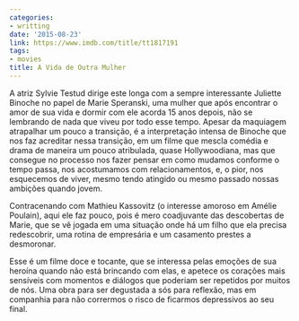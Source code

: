 ```yaml
---
categories:
- writting
date: '2015-08-23'
link: https://www.imdb.com/title/tt1817191
tags:
- movies
title: A Vida de Outra Mulher
---
```


A atriz Sylvie Testud dirige este longa com a sempre interessante Juliette Binoche no papel de Marie Speranski, uma mulher que após encontrar o amor de sua vida e dormir com ele acorda 15 anos depois, não se lembrando de nada que viveu por todo esse tempo. Apesar da maquiagem atrapalhar um pouco a transição, é a interpretação intensa de Binoche que nos faz acreditar nessa transição, em um filme que mescla comédia e drama de maneira um pouco atribulada, quase Hollywoodiana, mas que consegue no processo nos fazer pensar em como mudamos conforme o tempo passa, nos acostumamos com relacionamentos, e, o pior, nos esquecemos de viver, mesmo tendo atingido ou mesmo passado nossas ambições quando jovem.

Contracenando com Mathieu Kassovitz (o interesse amoroso em Amélie Poulain), aqui ele faz pouco, pois é mero coadjuvante das descobertas de Marie, que se vê jogada em uma situação onde há um filho que ela precisa redescobrir, uma rotina de empresária e um casamento prestes a desmoronar.

Esse é um filme doce e tocante, que se interessa pelas emoções de sua heroína quando não está brincando com elas, e apetece os corações mais sensíveis com momentos e diálogos que poderiam ser repetidos por muitos de nós. Uma obra para ser degustada a sós para reflexão, mas em companhia para não corrermos o risco de ficarmos depressivos ao seu final.